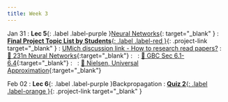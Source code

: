 ```yaml
---
title: Week 3
---
```


Jan 31
: **Lec 5**{: .label .label-purple }[Neural Networks](/CSCI5980-Spr23-DeepRob/assets/slides/minn_deeprob_05_neural_networks.pdf){: target="_blank" }
: [**Final Project Topic List by Students**{: .label .label-red }](https://docs.google.com/spreadsheets/d/1sk_ZAVoew_V6lGCP-ndfbNH_rkOEIxcqhhJfqQo3V7s/edit?usp=sharing){: .project-link target="_blank" }
: [UMich discussion link - How to research read papers?](https://youtu.be/xvQTDdCRjiU)
  : [📖 231n Neural Networks](https://cs231n.github.io/neural-networks-1/){:target="_blank"}
: &nbsp;
  : [📖 GBC Sec 6.1-6.4](https://www.deeplearningbook.org/contents/mlp.html){:target="_blank"}
: &nbsp;
  : [📖 Nielsen, Universal Approximation](http://neuralnetworksanddeeplearning.com/chap4.html){:target="_blank"}
  
  <!-- : [Solution](#) -->

Feb 02
: **Lec 6**{: .label .label-purple }Backpropagation
: [**Quiz 2**{: .label .label-orange }](https://www.gradescope.com/courses/481744){: .project-link target="_blank" }

<!-- : **Dis 3**{: .label .label-blue }[Neural Networks in PyTorch](#) -->


<!-- 
Oct 8
: **Lab**{: .label .label-purple } [Resizing Arrays](#)

Oct 9
: [Runtime Analysis](#)
  : [8.1](#), [8.2](#), [8.3](#), [8.4](#)
: **HW 2 due**{: .label .label-red }
 -->
